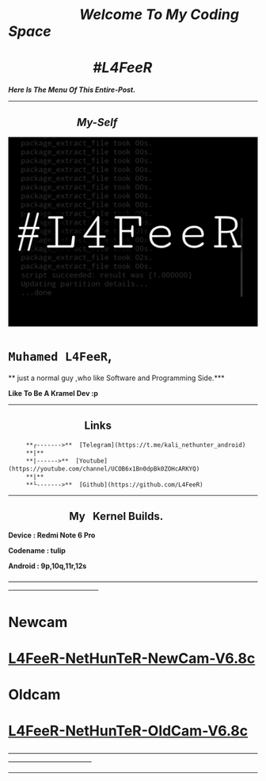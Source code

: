# ***⠀⠀⠀⠀⠀⠀⠀Welcome To My Coding Space***


# ***⠀⠀ ⠀⠀⠀⠀⠀⠀#L4FeeR***


***Here Is The Menu Of This Entire-Post.***

* * *


## ***⠀⠀⠀⠀⠀⠀⠀⠀⠀My-Self***

![L4FeeR](assets/l4feer.png)

  # `Muhamed L4FeeR`,
** just a normal guy ,who like Software and Programming Side.***

**Like To Be A Kramel Dev :p**

* * *


## **⠀⠀⠀⠀⠀⠀⠀⠀⠀⠀Links**

         **┌------->**  [Telegram](https://t.me/kali_nethunter_android)
         **|**
         **|------>**  [Youtube](https://youtube.com/channel/UCOB6x1Bn0dpBk0ZOHcARKYQ)
         **|**
         **└------->**  [Github](https://github.com/L4FeeR)

 * * * 




## **⠀⠀⠀⠀⠀⠀⠀⠀My⠀Kernel Builds.**

**Device      : Redmi Note 6 Pro**

**Codename : tulip**

**Android    : 9p,10q,11r,12s**


—————————————————————————————————————————————————
# **Newcam**


# [L4FeeR-NetHunTeR-NewCam-V6.8c](assests/kernel/L4FeeR-NetHunTeR-NewCam-V6.8c.zip)


# **Oldcam**


# [L4FeeR-NetHunTeR-OldCam-V6.8c](assests/kernel/L4FeeR-NetHunTeR-OldCam-V6.8c)
————————————————————————————————————————————————

* * *

